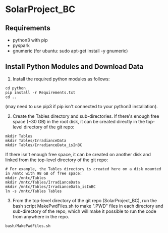 # SolarProject_BC

## Requirements
  * python3 with pip
  * pyspark
  * gnumeric (for ubuntu: sudo apt-get install -y gnumeric)
   
   
## Install Python Modules and Download Data
  
  1. Install the required python modules as follows:
  
  ~~~~
  cd python
  pip install -r Requirements.txt
  cd ..
  ~~~~
  
  (may need to use pip3 if pip isn't connected to your python3 installation).
  
  2. Create the Tables directory and sub-directories. If there's enough free space (~30 GB) in the root disk, it can be created directly in the top-level directory of the git repo:
  
  ~~~~
  mkdir Tables
  mkdir Tables/IrradianceData
  mkdir Tables/IrradianceData_isInBC
  ~~~~
  
  If there isn't enough free space, it can be created on another disk and linked from the top-level directory of the git repo:
  
  ~~~~
  # For example, the Tables directory is created here on a disk mounted in /mntc with 98 GB of free space:
  mkdir /mntc/Tables
  mkdir /mntc/Tables/IrradianceData
  mkdir /mntc/Tables/IrradianceData_isInBC
  ln -s /mntc/Tables Tables
  ~~~~
  
  3. From the top-level directory of the git repo (SolarProject_BC), run the bash script MakePwdFiles.sh to make ".PWD" files in each directory and sub-directory of the repo, which will make it possible to run the code from anywhere in the repo.
  
  ~~~~
  bash/MakePwdFiles.sh
  ~~~~
